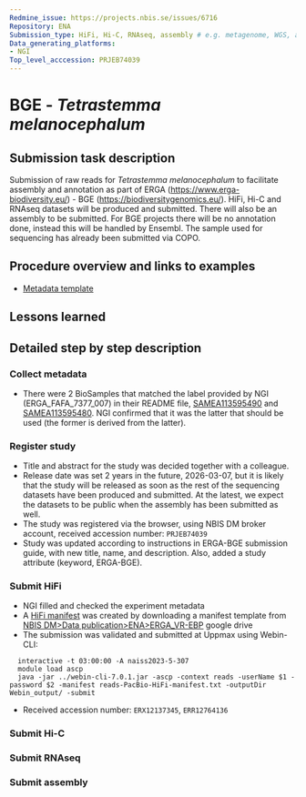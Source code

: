 ```yaml
---
Redmine_issue: https://projects.nbis.se/issues/6716
Repository: ENA
Submission_type: HiFi, Hi-C, RNAseq, assembly # e.g. metagenome, WGS, assembly, - IF RELEVANT
Data_generating_platforms:
- NGI
Top_level_acccession: PRJEB74039
---
```


# BGE - *Tetrastemma melanocephalum*

## Submission task description
Submission of raw reads for *Tetrastemma melanocephalum* to facilitate assembly and annotation as part of ERGA (https://www.erga-biodiversity.eu/) - BGE (https://biodiversitygenomics.eu/). HiFi, Hi-C and RNAseq datasets will be produced and submitted. There will also be an assembly to be submitted. For BGE projects there will be no annotation done, instead this will be handled by Ensembl. The sample used for sequencing has already been submitted via COPO.

## Procedure overview and links to examples

* [Metadata template](./data/BGE-Tetrastemma-melanocephalum-metadata.xlsx)

## Lessons learned

## Detailed step by step description

### Collect metadata
* There were 2 BioSamples that matched the label provided by NGI (ERGA_FAFA_7377_007) in their README file, [SAMEA113595490](https://www.ebi.ac.uk/biosamples/samples/SAMEA113595490) and [SAMEA113595480](https://www.ebi.ac.uk/biosamples/samples/SAMEA113595480). NGI confirmed that it was the latter that should be used (the former is derived from the latter). 

### Register study
* Title and abstract for the study was decided together with a colleague.
* Release date was set 2 years in the future, 2026-03-07, but it is likely that the study will be released as soon as the rest of the sequencing datasets have been produced and submitted. At the latest, we expect the datasets to be public when the assembly has been submitted as well.
* The study was registered via the browser, using NBIS DM broker account, received accession number: `PRJEB74039`
* Study was updated according to instructions in ERGA-BGE submission guide, with new title, name, and description. Also, added a study attribute (keyword, ERGA-BGE).

### Submit HiFi
* NGI filled and checked the experiment metadata
* A [HiFi manifest](./data/reads-PacBio-HiFi-manifest.txt) was created by downloading a manifest template from [NBIS DM>Data publication>ENA>ERGA_VR-EBP](https://drive.google.com/drive/folders/1VOXZot7ji1Ea5KZFvmb2Pbm9YGtHwy99) google drive
* The submission was validated and submitted at Uppmax using Webin-CLI:
```
  interactive -t 03:00:00 -A naiss2023-5-307
  module load ascp
  java -jar ../webin-cli-7.0.1.jar -ascp -context reads -userName $1 -password $2 -manifest reads-PacBio-HiFi-manifest.txt -outputDir Webin_output/ -submit
```
* Received accession number: `ERX12137345`, `ERR12764136`

### Submit Hi-C

### Submit RNAseq

### Submit assembly

